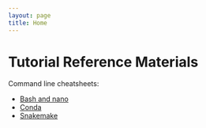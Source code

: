 ```yaml
---
layout: page
title: Home
---
```


Tutorial Reference Materials
===========================================

Command line cheatsheets:

- [Bash and nano](./bash_cheatsheet.md)
- [Conda](./conda_cheatsheet.md)
- [Snakemake](./snakemake_cheatsheet.md )






